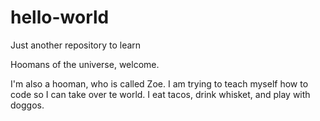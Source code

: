 # hello-world
Just another repository to learn

Hoomans of the universe, welcome. 

I'm also a hooman, who is called Zoe. I am trying to teach myself how to code so I can take over te world. I eat tacos, drink whisket, and play with doggos. 
